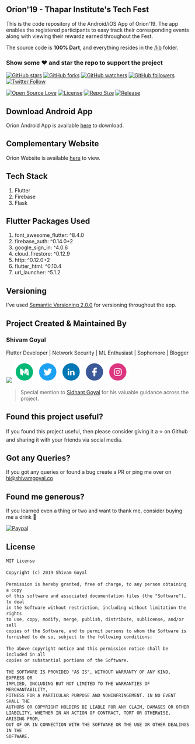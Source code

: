 ## Orion'19 - Thapar Institute's Tech Fest
This is the code repository of the Android/iOS App of Orion'19. The app enables the registered participants to easy track their corresponding events along with viewing their rewardz earned throughout the Fest.

The source code is **100% Dart**, and everything resides in the [/lib](https://github.com/ShivamGoyal1899/AppOrionTIET/tree/master/lib) folder.

### Show some :heart: and star the repo to support the project

[![GitHub stars](https://img.shields.io/github/stars/ShivamGoyal1899/AppOrionTIET.svg?style=social&label=Star)](https://github.com/ShivamGoyal1899/AppOrionTIET) [![GitHub forks](https://img.shields.io/github/forks/ShivamGoyal1899/AppOrionTIET.svg?style=social&label=Fork)](https://github.com/ShivamGoyal1899/AppOrionTIET/fork) [![GitHub watchers](https://img.shields.io/github/watchers/ShivamGoyal1899/AppOrionTIET.svg?style=social&label=Watch)](https://github.com/ShivamGoyal1899/AppOrionTIET) [![GitHub followers](https://img.shields.io/github/followers/ShivamGoyal1899.svg?style=social&label=Follow)](https://github.com/ShivamGoyal1899/)
[![Twitter Follow](https://img.shields.io/twitter/follow/ShivamGoyal1899.svg?style=social)](https://twitter.com/ShivamGoyal1899)

[![Open Source Love](https://img.shields.io/badge/Open%20Source-seagreen?style=for-the-badge)](https://opensource.org/licenses/MIT)
[![License](https://img.shields.io/badge/license-MIT-red.svg?style=for-the-badge)](https://opensource.org/licenses/MIT)
[![Repo Size](https://img.shields.io/github/repo-size/ShivamGoyal1899/AppOrionTIET?style=for-the-badge)](https://github.com/ShivamGoyal1899/AppOrionTIET)
[![Release](https://img.shields.io/github/v/release/ShivamGoyal1899/AppOrionTIET?style=for-the-badge)](https://github.com/ShivamGoyal1899/AppOrionTIET/releases/download/v1.0.0/Orion.v1.0.0.apk)


## Download Android App
Orion Android App is available [here](https://github.com/ShivamGoyal1899/AppOrionTIET/releases/download/v1.0.0/Orion.v1.0.0.apk) to download.

## Complementary Website
Orion Website is available [here](https://oriontiet.co) to view.

## Tech Stack
1. Flutter
2. Firebase
3. Flask

## Flutter Packages Used
1. font_awesome_flutter: ^8.4.0
2. firebase_auth: ^0.14.0+2
3. google_sign_in: ^4.0.6
4. cloud_firestore: ^0.12.9
5. http: ^0.12.0+2
6. flutter_html: ^0.10.4
7. url_launcher: ^5.1.2

## Versioning
I've used [Semantic Versioning 2.0.0](https://semver.org/) for versioning throughout the app.

## Project Created & Maintained By

### Shivam Goyal
Flutter Developer | Network Security | ML Enthusiast | Sophomore | Blogger

<a href="https://shivamgoyal.co"><img src="https://shivamgoyal.co/credits.png" width="60"></a>
<a href="https://medium.com/@ShivamGoyal1899"><img src="https://github.com/aritraroy/social-icons/blob/master/medium-icon.png?raw=true" width="60"></a>
<a href="https://twitter.com/ShivamGoyal1899"><img src="https://github.com/aritraroy/social-icons/blob/master/twitter-icon.png?raw=true" width="60"></a>
<a href="https://linkedin.com/in/ShivamGoyal1899"><img src="https://github.com/aritraroy/social-icons/blob/master/linkedin-icon.png?raw=true" width="60"></a>
<a href="https://facebook.com/ShivamGoyal1899"><img src="https://github.com/aritraroy/social-icons/blob/master/facebook-icon.png?raw=true" width="60"></a>
<a href="https://instagram.com/shivamgoyal.co"><img src="https://github.com/aritraroy/social-icons/blob/master/instagram-icon.png?raw=true" width="60"></a>

> Special mention to [Sidhant Goyal](https://github.com/GoyalSidhant) for his valuable guidance across the project.


## Found this project useful?

If you found this project useful, then please consider giving it a :star: on Github and sharing it with your friends via social media.

## Got any Queries?
If you got any queries or found a bug create a PR or ping me over on [hi@shivamgoyal.co](mailto:hi@shivamgoyal.co)

## Found me generous?

If you learned even a thing or two and want to thank me, consider buying me a drink :beer:

 [![Paypal](https://img.shields.io/badge/Sponsor-Paypal-informational?style=for-the-badge&logo=paypal)](https://www.paypal.me/shivamgoyal1899)

## License

```
MIT License

Copyright (c) 2019 Shivam Goyal

Permission is hereby granted, free of charge, to any person obtaining a copy
of this software and associated documentation files (the "Software"), to deal
in the Software without restriction, including without limitation the rights
to use, copy, modify, merge, publish, distribute, sublicense, and/or sell
copies of the Software, and to permit persons to whom the Software is
furnished to do so, subject to the following conditions:

The above copyright notice and this permission notice shall be included in all
copies or substantial portions of the Software.

THE SOFTWARE IS PROVIDED "AS IS", WITHOUT WARRANTY OF ANY KIND, EXPRESS OR
IMPLIED, INCLUDING BUT NOT LIMITED TO THE WARRANTIES OF MERCHANTABILITY,
FITNESS FOR A PARTICULAR PURPOSE AND NONINFRINGEMENT. IN NO EVENT SHALL THE
AUTHORS OR COPYRIGHT HOLDERS BE LIABLE FOR ANY CLAIM, DAMAGES OR OTHER
LIABILITY, WHETHER IN AN ACTION OF CONTRACT, TORT OR OTHERWISE, ARISING FROM,
OUT OF OR IN CONNECTION WITH THE SOFTWARE OR THE USE OR OTHER DEALINGS IN THE
SOFTWARE.

```